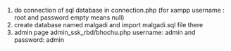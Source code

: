 1) do connection of sql database in connection.php (for xampp username : root and password empty means null)
2) create database named malgadi and import malgadi.sql file there
3) admin page admin_ssk_rbd/bhochu.php username: admin and password: admin